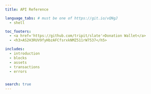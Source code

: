 ```yaml
---
title: API Reference

language_tabs: # must be one of https://git.io/vQNgJ
  - shell

toc_footers:
  - <a href='https://github.com/tripit/slate'>Donation Wallet</a>
  - <h3>AS2H3RUV9fyHbzAFCfsrxkNMZ511rW7537</h5>

includes:
  - introduction
  - blocks
  - assets
  - transactions
  - errors


search: true
---
```






